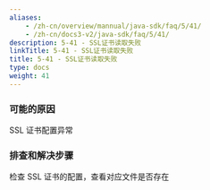 ```yaml
---
aliases:
    - /zh-cn/overview/mannual/java-sdk/faq/5/41/
    - /zh-cn/docs3-v2/java-sdk/faq/5/41/
description: 5-41 - SSL证书读取失败
linkTitle: 5-41 - SSL证书读取失败
title: 5-41 - SSL证书读取失败
type: docs
weight: 41
---
```







### 可能的原因

SSL 证书配置异常

### 排查和解决步骤

检查 SSL 证书的配置，查看对应文件是否存在